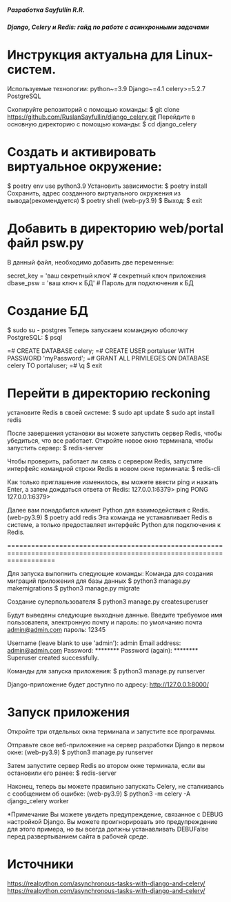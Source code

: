 ##### Разработка Sayfullin R.R.
##### Django, Celery и Redis: гайд по работе с асинхронными задачами

Инструкция актуальна для Linux-систем.
========================================================================================================================
Используемые технологии:
    python~=3.9
    Django~=4.1
    celery>=5.2.7
    PostgreSQL

Скопируйте репозиторий с помощью команды:
$ git clone https://github.com/RuslanSayfullin/django_celery.git
Перейдите в основную директорию с помощью команды: 
$ cd django_celery

Создать и активировать виртуальное окружение:
========================================================================================================================
$ poetry env use python3.9
Установить зависимости:
$ poetry install 
Сохранить, адрес созданного виртуального окружения из вывода(рекомендуется)
$ poetry shell
(web-py3.9) $
Выход:
$ exit

Добавить в директорию web/portal файл psw.py
========================================================================================================================
В данный файл, необходимо добавить две переменные:

secret_key = 'ваш секретный ключ'   # секретный ключ приложения
dbase_psw = 'ваш ключ к БД'         # Пароль для подключения к БД

Создание БД
========================================================================================================================
$ sudo su - postgres
Теперь запускаем командную оболочку PostgreSQL:
$ psql 

=# CREATE DATABASE celery;
=# CREATE USER portaluser WITH PASSWORD 'myPassword';
=# GRANT ALL PRIVILEGES ON DATABASE celery TO portaluser;
=# \q
$ exit

Перейти в директорию reckoning
========================================================================================================================
установите Redis в своей системе:
$ sudo apt update
$ sudo apt install redis

После завершения установки вы можете запустить сервер Redis, чтобы убедиться, что все работает.
Откройте новое окно терминала, чтобы запустить сервер:
$ redis-server

Чтобы проверить, работает ли связь с сервером Redis, запустите интерфейс командной строки Redis в новом окне терминала:
$ redis-cli

Как только приглашение изменилось, вы можете ввести ping и нажать Enter, а затем дождаться ответа от Redis:
127.0.0.1:6379> ping
PONG
127.0.0.1:6379>

Далее вам понадобится клиент Python для взаимодействия с Redis.
(web-py3.9)  $ poetry add redis
Эта команда не устанавливает Redis в системе, а только предоставляет интерфейс Python для подключения к Redis.


========================================================================================================================

Для запуска выполнить следующие команды:
Команда для создания миграций приложения для базы данных
$ python3 manage.py makemigrations
$ python3 manage.py migrate

Создание суперпользователя
$ python3 manage.py createsuperuser

Будут выведены следующие выходные данные. Введите требуемое имя пользователя, электронную почту и пароль:
по умолчанию почта admin@admin.com пароль: 12345

Username (leave blank to use 'admin'): admin
Email address: admin@admin.com
Password: ********
Password (again): ********
Superuser created successfully.

Команды для запуска приложения:
$ python3 manage.py runserver


Django-приложение будет доступно по адресу: http://127.0.0.1:8000/

Запуск приложения
========================================================================================================================
Откройте три отдельных окна терминала и запустите все программы.

Отправьте свое веб-приложение на сервер разработки Django в первом окне:
(web-py3.9) $ python3 manage.py runserver

Затем запустите сервер Redis во втором окне терминала, если вы остановили его ранее:
$ redis-server

Наконец, теперь вы можете правильно запускать Celery, не сталкиваясь с сообщением об ошибке:
(web-py3.9) $ python3 -m celery -A django_celery worker

*Примечание
Вы можете увидеть предупреждение, связанное с DEBUG настройкой Django. Вы можете проигнорировать это предупреждение для 
этого примера, но вы всегда должны устанавливать DEBUFalse перед развертыванием сайта в рабочей среде.

Источники
========================================================================================================================
https://realpython.com/asynchronous-tasks-with-django-and-celery/
https://realpython.com/asynchronous-tasks-with-django-and-celery/